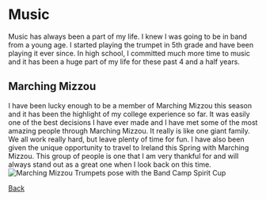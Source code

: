 # Music
Music has always been a part of my life. I knew I was going to be in band from a young age. I started playing the trumpet 
in 5th grade and have been playing it ever since. In high school, I committed much more time to music and it has been a 
huge part of my life for these past 4 and a half years.

## Marching Mizzou
I have been lucky enough to be a member of Marching Mizzou this season and it has been the highlight of my college experience
so far. It was easily one of the best decisions I have ever made and I have met some of the most amazing people through
Marching Mizzou. It really is like one giant family. We all work really hard, but leave plenty of time for fun. 
I have also been given the unique opportunity to travel to Ireland this Spring with Marching Mizzou. This group of people
is one that I am very thankful for and will always stand out as a great one when I look back on this time.
![Marching Mizzou Trumpets pose with the Band Camp Spirit Cup](https://encrypted-tbn0.gstatic.com/images?q=tbn:ANd9GcS3NjXmk4lO6Si6u5fgtIWvpBmur9dP_UI8FWgnwJKJcE1TsD6Tyw&s)

[Back](https://github.com/zetff9/FinalProject/blob/master/README.md)
